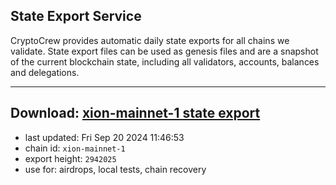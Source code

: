 ## State Export Service
CryptoCrew provides automatic daily state exports for all chains we validate. State export files can be used as genesis files and are a snapshot of the current blockchain state, including all validators, accounts, balances and delegations.

---
**Download: [xion-mainnet-1 state export](https://dl-eu2.ccvalidators.com/SERVICE/xion/xion-mainnet-1_export_2942025.json)**
---

- last updated: Fri Sep 20 2024 11:46:53
- chain id: `xion-mainnet-1`
- export height: `2942025`
- use for: airdrops, local tests, chain recovery
